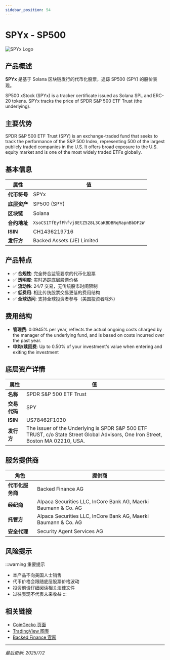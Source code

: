 ```yaml
---
sidebar_position: 54
---
```


# SPYx - SP500

![SPYx Logo](/img/tokens/SPYx.svg)

## 产品概述

**SPYx** 是基于 Solana 区块链发行的代币化股票，追踪 SP500 (SPY) 的股价表现。

SP500 xStock (SPYx) is a tracker certificate issued as Solana SPL and ERC-20 tokens. SPYx tracks the price of SPDR S&P 500 ETF Trust (the underlying).

## 主要优势

SPDR S&P 500 ETF Trust (SPY) is an exchange-traded fund that seeks to track the performance of the S&P 500 Index, representing 500 of the largest publicly traded companies in the U.S. It offers broad exposure to the U.S. equity market and is one of the most widely traded ETFs globally.


## 基本信息

| 属性 | 值 |
|------|----|
| **代币符号** | SPYx |
| **底层资产** | SP500 (SPY) |
| **区块链** | Solana |
| **合约地址** | `XsoCS1TfEyfFhfvj8EtZ528L3CaKBDBRqRapnBbDF2W` |
| **ISIN** | CH1436219716 |
| **发行方** | Backed Assets (JE) Limited |

## 产品特点

- ✅ **合规性**: 完全符合监管要求的代币化股票
- ✅ **透明度**: 实时追踪底层股票价格
- ✅ **流动性**: 24/7 交易，无传统股市时间限制
- ✅ **低费用**: 相比传统股票交易更低的费用结构
- ✅ **全球访问**: 支持全球投资者参与（美国投资者除外）

## 费用结构

- **管理费**: 0.0945% per year, reflects the actual ongoing costs charged by the manager of the underlying fund, and is based on costs incurred over the past year.
- **申购/赎回费**: Up to 0.50% of your investment's value when entering and exiting the investment

## 底层资产详情

| 属性 | 值 |
|------|----|
| **名称** | SPDR S&P 500 ETF Trust |
| **交易代码** | SPY |
| **ISIN** | US78462F1030 |
| **发行方** | The issuer of the Underlying is SPDR S&P 500 ETF TRUST, c/o State Street Global Advisors, One Iron Street, Boston MA 02210, USA. |

## 服务提供商

| 角色 | 提供商 |
|------|----|
| **代币化服务商** | Backed Finance AG |
| **经纪商** | Alpaca Securities LLC, InCore Bank AG, Maerki Baumann & Co. AG |
| **托管方** | Alpaca Securities LLC, InCore Bank AG, Maerki Baumann & Co. AG |
| **安全代理** | Security Agent Services AG |

## 风险提示

:::warning 重要提示
- 本产品不向美国人士销售
- 代币价格会跟随底层股票价格波动
- 投资前请仔细阅读相关法律文件
- 过往表现不代表未来收益
:::

## 相关链接

- [CoinGecko 页面](https://www.coingecko.com/)
- [TradingView 图表](https://www.tradingview.com/)
- [Backed Finance 官网](https://backed.fi/)

---

*最后更新: 2025/7/2*
